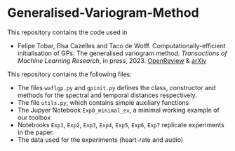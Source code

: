 # Generalised-Variogram-Method

This repository contains the code used in

- Felipe Tobar, Elsa Cazelles and Taco de Wolff. Computationally-efficient initialisation of GPs: The generalised variogram method. *Transactions of Machine Learning Research*, in press, 2023. [OpenReview](https://openreview.net/forum?id=slsAQHpS7n) & [arXiv](https://arxiv.org/abs/2210.05394)

This repository contains the following files: 

- The files `waflgp.py` and `gpinit.py` defines the class, constructor and methods for the spectral and temporal distances respectively.
- The file `utils.py`, which contains simple auxiliary functions
- The Jupyer Notebook `Exp0_minimal_ex`, a minimal working example of our toolbox
- Notebooks `Exp1`, `Exp2`, `Exp3`, `Exp4`, `Exp5`, `Exp6`, `Exp7` replicate experiments in the paper.
- The data used for the experiments (heart-rate and audio)
